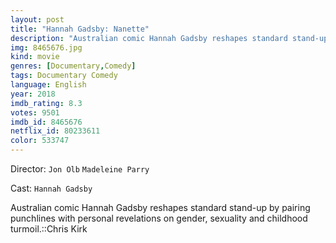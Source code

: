 ```yaml
---
layout: post
title: "Hannah Gadsby: Nanette"
description: "Australian comic Hannah Gadsby reshapes standard stand-up by pairing punchlines with personal revelations on gender, sexuality and childhood turmoil.::Chris Kirk.."
img: 8465676.jpg
kind: movie
genres: [Documentary,Comedy]
tags: Documentary Comedy 
language: English
year: 2018
imdb_rating: 8.3
votes: 9501
imdb_id: 8465676
netflix_id: 80233611
color: 533747
---
```

Director: `Jon Olb` `Madeleine Parry`  

Cast: `Hannah Gadsby` 

Australian comic Hannah Gadsby reshapes standard stand-up by pairing punchlines with personal revelations on gender, sexuality and childhood turmoil.::Chris Kirk
